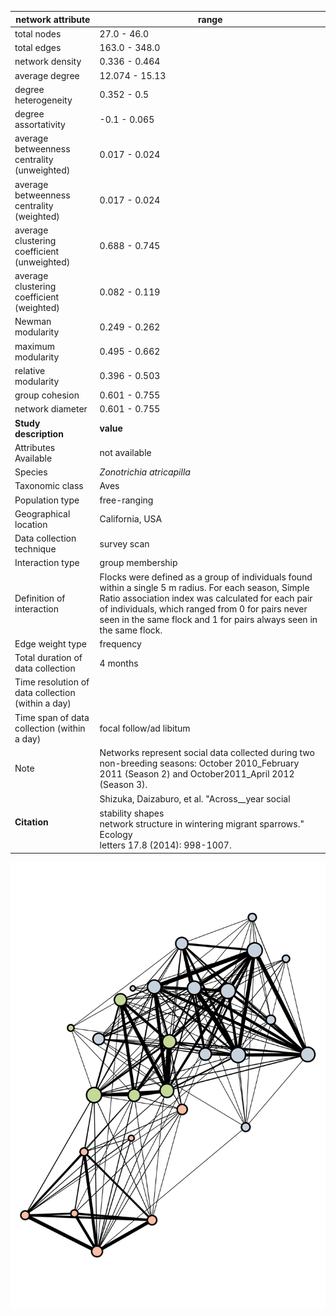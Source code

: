 network attribute|range
---|---
total nodes|27.0 - 46.0
total edges|163.0 - 348.0
network density|0.336 - 0.464
average degree|12.074 - 15.13
degree heterogeneity|0.352 - 0.5
degree assortativity|-0.1 - 0.065
average betweenness centrality (unweighted)|0.017 - 0.024
average betweenness centrality (weighted)|0.017 - 0.024
average clustering coefficient (unweighted)|0.688 - 0.745
average clustering coefficient (weighted)|0.082 - 0.119
Newman modularity|0.249 - 0.262
maximum modularity|0.495 - 0.662
relative modularity|0.396 - 0.503
group cohesion|0.601 - 0.755
network diameter|0.601 - 0.755
**Study description**|**value**
Attributes Available|not available
Species|*Zonotrichia atricapilla*
Taxonomic class|Aves
Population type|free-ranging
Geographical location|California, USA
Data collection technique|survey scan
Interaction type|group membership
Definition of interaction|Flocks were defined as a group of individuals found within a single 5 m radius. For each season, Simple Ratio association index was calculated for each pair of individuals, which ranged from 0 for pairs never seen in the same flock and 1 for pairs always seen in the same flock. 
Edge weight type|frequency
Total duration of data collection|4 months
Time resolution of data collection (within a day)|
Time span of data collection (within a day)|focal follow/ad libitum
Note|Networks represent social data collected during two non-breeding seasons: October 2010_February 2011 (Season 2) and October2011_April 2012 (Season 3).
**Citation** | Shizuka, Daizaburo, et al. "Across__year social stability shapes <br> network structure in wintering migrant sparrows." Ecology <br> letters 17.8 (2014): 998-1007.
![NetworkImage](/Networks/Network%20Visualizations/sparrow_shizuka_flock_season3.png)
